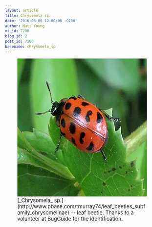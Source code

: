 ```yaml
---
layout: article
title: Chrysomela sp.
date: '2016-06-06 12:00:00 -0700'
author: Matt Young
mt_id: 7200
blog_id: 2
post_id: 7200
basename: chrysomela_sp
---
```

<figure>
<img src="/uploads/2016/IMG_1408_Lady_Bug_Chrysomela_600.jpg" alt="IMG_1408_Lady_Bug_Chrysomela_600.jpg" width="600" height="450" />
<figcaption markdown="span">
<big>[_Chrysomela_ sp.](http://www.pbase.com/tmurray74/leaf_beetles_subfamily_chrysomelinae) -- leaf beetle. Thanks to a volunteer at BugGuide for the identification.</big>

</figcaption>
</figure>
